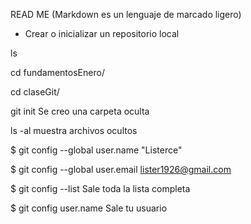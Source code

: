 READ ME (Markdown es un lenguaje de marcado ligero)

- Crear o inicializar un repositorio local

ls

cd fundamentosEnero/

cd claseGit/

git init     Se creo una carpeta oculta

ls -al             muestra archivos ocultos

$ git config --global user.name "Listerce"

$ git config --global user.email lister1926@gmail.com

$ git config --list     Sale toda la lista completa

$ git config user.name      Sale tu usuario




